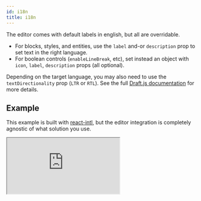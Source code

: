 ```yaml
---
id: i18n
title: i18n
---
```


The editor comes with default labels in english, but all are overridable.

- For blocks, styles, and entities, use the `label` and-or `description` prop to set text in the right language.
- For boolean controls (`enableLineBreak`, etc), set instead an object with `icon`, `label`, `description` props (all optional).

Depending on the target language, you may also need to use the `textDirectionality` prop (`LTR` or `RTL`). See the full [Draft.js documentation](https://draftjs.org/docs/api-reference-editor.html#textdirectionality) for more details.

## Example

This example is built with [react-intl](https://github.com/yahoo/react-intl), but the editor integration is completely agnostic of what solution you use.

<iframe src="https://demo.draftail.org/storybook/iframe.html?id=docs--i18n" class="iframe iframe--docs-200"></iframe>
